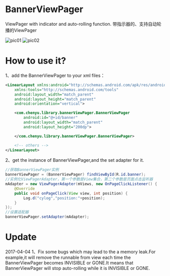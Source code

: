# BannerViewPager
ViewPager with indicator and auto-rolling function.
带指示器的、支持自动轮播的ViewPager

![pic01](https://github.com/chenyuAndroid/BannerViewPager/blob/master/BannerViewPager/pic/banner01%20.gif)
![pic02](https://github.com/chenyuAndroid/BannerViewPager/blob/master/BannerViewPager/pic/banner02.gif)


# How to use it?
1、add the BannerViewPager to your xml files：
```xml
<LinearLayout xmlns:android="http://schemas.android.com/apk/res/android"
    xmlns:tools="http://schemas.android.com/tools"
    android:layout_width="match_parent"
    android:layout_height="match_parent"
    android:orientation="vertical">

    <com.chenyu.library.bannerViewPager.BannerViewPager
        android:id="@+id/banner"
        android:layout_width="match_parent"
        android:layout_height="200dp">

    </com.chenyu.library.bannerViewPager.BannerViewPager>

    <!-- others -->
</LinearLayout>
```

2、get the instance of BannerViewPager,and the set adapter for it.
```java
//获取BannerViewPager实例
bannerViewPager = (BannerViewPager) findViewById(R.id.banner);
//实例化ViewPagerAdapter，第一个参数是View集合，第二个参数是页面点击监听器
mAdapter = new ViewPagerAdapter(mViews, new OnPageClickListener() {
    @Override
    public void onPageClick(View view, int position) {
        Log.d("cylog","position:"+position);
    }
});
//设置适配器
bannerViewPager.setAdapter(mAdapter);
```
# Update 
2017-04-04
1、Fix some bugs which may lead to the a memory leak.For example,it will remove the runnable from view each time the BannerViewPager becomes INVISIBLE or GONE.It means that BannerViewPager will stop auto-rolling while it is INVISIBLE or GONE.
